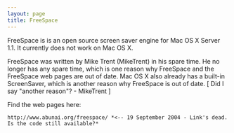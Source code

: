 ```yaml
---
layout: page
title: FreeSpace
---
```


FreeSpace is is an open source screen saver engine for Mac OS X Server 1.1. It currently does not work on Mac OS X. 

FreeSpace was written by Mike Trent (MikeTrent) in his spare time. He no longer has any spare time, which is one reason why FreeSpace and the FreeSpace web pages are out of date. Mac OS X also already has a built-in ScreenSaver, which is another reason why FreeSpace is out of date. [ Did I say "another reason"? - MikeTrent ]

Find the web pages here:

    http://www.abunai.org/freespace/ *<-- 19 September 2004 - Link's dead. Is the code still available?*

